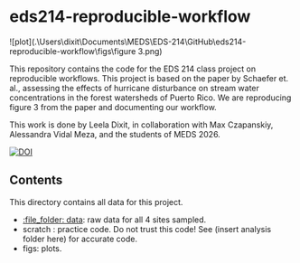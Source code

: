 # eds214-reproducible-workflow

![plot](.\Users\dixit\Documents\MEDS\EDS-214\GitHub\eds214-reproducible-workflow\figs\figure 3.png)

This repository contains the code for the EDS 214 class project on reproducible workflows. This project is based on the paper by Schaefer et. al., assessing the effects of hurricane disturbance on stream water concentrations in the forest watersheds of Puerto Rico. We are reproducing figure 3 from the paper and documenting our workflow.

This work is done by Leela Dixit, in collaboration with Max Czapanskiy, Alessandra Vidal Meza, and the students of MEDS 2026.

[![DOI](https://www.cambridge.org/core/journals/journal-of-tropical-ecology/article/effects-of-hurricane-disturbance-on-stream-water-concentrations-and-fluxes-in-eight-tropical-forest-watersheds-of-the-luquillo-experimental-forest-puerto-rico/2511D4A53DA2C95406014ED75441E77B)](https://doi.org/10.1017/s0266467400001358)

## Contents
This directory contains all data for this project.
- [:file\_folder: data](/data_raw): raw data for all 4 sites sampled.
- scratch : practice code. Do not trust this code! See (insert analysis folder here) for accurate code.
- figs: plots.